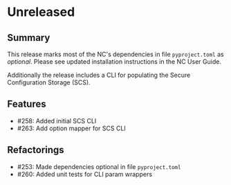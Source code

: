 # Unreleased

## Summary

This release marks most of the NC's dependencies in file `pyproject.toml` as _optional_.  Please see updated installation instructions in the NC User Guide.

Additionally the release includes a CLI for populating the Secure Configuration Storage (SCS).

## Features

* #258: Added initial SCS CLI
* #263: Add option mapper for SCS CLI

## Refactorings

* #253: Made dependencies optional in file `pyproject.toml`
* #260: Added unit tests for CLI param wrappers
